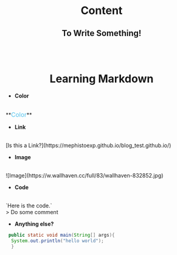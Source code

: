 # **<center>Content</center>**

## **<center>To Write Something!</center>**
<br>
<br>


# **<center>Learning Markdown</center>**




* **Color**
<br>
**<font color="#52c3ee" size=3>Color</font>**

* **Link**
<br>
[Is this a Link?](https://mephistoexp.github.io/blog_test.github.io/)

* **Image**
<br>
![Image](https://w.wallhaven.cc/full/83/wallhaven-832852.jpg)

* **Code**
<br>
`Here is the code.`
<br>
> Do some comment

* **Anything else?**
```java
 public static void main(String[] args){
  System.out.println("hello world");
  }
```

<br>
<br>
<br>





